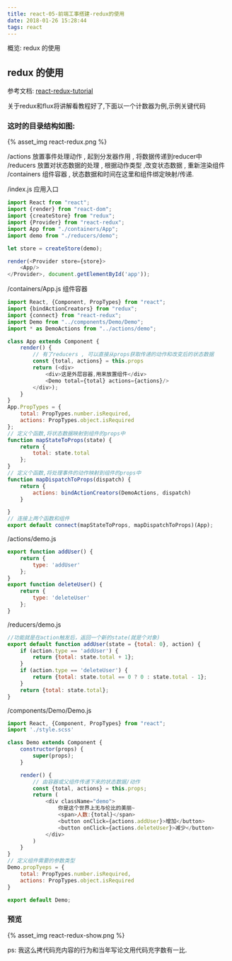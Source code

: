 ```yaml
---
title: react-05-前端工事搭建-redux的使用
date: 2018-01-26 15:28:44
tags: react
---
```


概览: redux 的使用   

## redux 的使用   

参考文档: [react-redux-tutorial](https://github.com/lewis617/react-redux-tutorial.git)   

关于redux和flux将讲解看教程好了,下面以一个计数器为例,示例关键代码   

### 这时的目录结构如图:   

{% asset_img react-redux.png %}

/actions 放置事件处理动作 , 起到分发器作用 , 将数据传递到reducer中    
/reducers 放置对状态数据的处理 , 根据动作类型 ,改变状态数据 , 重新渲染组件   
/containers 组件容器 , 状态数据和时间在这里和组件绑定映射/传递.    

/index.js 应用入口   

```javascript
import React from "react";
import {render} from "react-dom";
import {createStore} from "redux";
import {Provider} from "react-redux";
import App from "./containers/App";
import demo from "./reducers/demo";

let store = createStore(demo);

render(<Provider store={store}>
    <App/>
</Provider>, document.getElementById('app'));
```

/containers/App.js   组件容器

```javascript
import React, {Component, PropTypes} from "react";
import {bindActionCreators} from "redux";
import {connect} from "react-redux";
import Demo from "../components/Demo/Demo";
import * as DemoActions from "../actions/demo";

class App extends Component {
    render() {
        // 有了reducers , 可以直接从props获取传递的动作和改变后的状态数据
        const {total, actions} = this.props
        return (<div>
            <div>这是外层容器,用来放置组件</div>
            <Demo total={total} actions={actions}/>
        </div>);
    }
}
App.PropTypes = {
    total: PropTypes.number.isRequired,
    actions: PropTypes.object.isRequired
};
// 定义个函数,将状态数据映射到组件的props中
function mapStateToProps(state) {
    return {
        total: state.total
    };
}
// 定义个函数,将处理事件的动作映射到组件的props中
function mapDispatchToProps(dispatch) {
    return {
        actions: bindActionCreators(DemoActions, dispatch)
    }

}
// 连接上两个函数和组件
export default connect(mapStateToProps, mapDispatchToProps)(App);
```

/actions/demo.js

```javascript
export function addUser() {
    return {
        type: 'addUser'
    };
}
export function deleteUser() {
    return {
        type: 'deleteUser'
    };
}
```

/reducers/demo.js

```javascript
//功能就是在action触发后，返回一个新的state(就是个对象)
export default function addUser(state = {total: 0}, action) {
    if (action.type == 'addUser') {
        return {total: state.total + 1};
    }
    if (action.type == 'deleteUser') {
        return {total: state.total == 0 ? 0 : state.total - 1};
    }
    return {total: state.total};
}
```

/components/Demo/Demo.js

```javascript
import React, {Component, PropTypes} from "react";
import './style.scss'

class Demo extends Component {
    constructor(props) {
        super(props);
    }

    render() {
        // 由容器或父组件传递下来的状态数据/动作
        const {total, actions} = this.props;
        return (
            <div className="demo">
                你是这个世界上无与伦比的美丽~
                <span>人数:{total}</span>
                <button onClick={actions.addUser}>增加</button>
                <button onClick={actions.deleteUser}>减少</button>
            </div>
        )
    }
}
// 定义组件需要的参数类型
Demo.propTyeps = {
    total: PropTypes.number.isRequired,
    actions: PropTypes.object.isRequired
}

export default Demo;
```

### 预览

{% asset_img react-redux-show.png %}

ps: 我这么拷代码充内容的行为和当年写论文用代码充字数有一比.